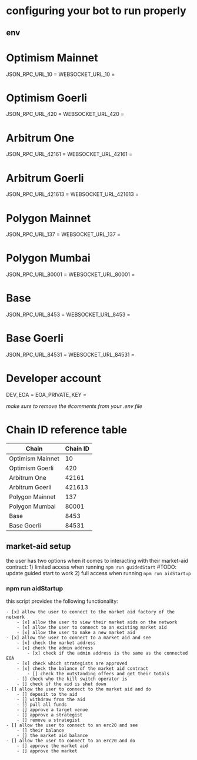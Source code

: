 # configuring your bot to run properly 

## env 

# Optimism Mainnet
JSON_RPC_URL_10 = <insert your optimism mainnet node http endpoint here>
WEBSOCKET_URL_10 = <insert your optimism mainnet node websocket endpoint here>

# Optimism Goerli
JSON_RPC_URL_420 = <insert your optimism goerli node http endpoint here>
WEBSOCKET_URL_420 = <insert your optimism goerli node websocket endpoint here>

# Arbitrum One
JSON_RPC_URL_42161 = <insert your arbitrum one node http endpoint here>
WEBSOCKET_URL_42161 = <insert your arbitrum one node websocket endpoint here>

# Arbitrum Goerli
JSON_RPC_URL_421613 = <insert your arbitrum goerli node http endpoint here>
WEBSOCKET_URL_421613 = <insert your arbitrum goerli node websocket endpoint here>

# Polygon Mainnet
JSON_RPC_URL_137 = <insert your polygon mainnet node http endpoint here>
WEBSOCKET_URL_137 = <insert your polygon mainnet node websocket endpoint here>

# Polygon Mumbai
JSON_RPC_URL_80001 = <insert your polygon mumbai node http endpoint here>
WEBSOCKET_URL_80001 = <insert your polygon mumbai node websocket endpoint here>

# Base
JSON_RPC_URL_8453 = <insert your base node http endpoint here>
WEBSOCKET_URL_8453 = <insert your base node websocket endpoint here>

# Base Goerli
JSON_RPC_URL_84531 = <insert your base goerli node http endpoint here>
WEBSOCKET_URL_84531 = <insert your base goerli node websocket endpoint here>

# Developer account
DEV_EOA = <insert your developer EOA address here>
EOA_PRIVATE_KEY = <insert your developer EOA private key here>

*make sure to remove the #comments from your .env file*

# Chain ID reference table
| Chain            | Chain ID |
| ---------------- | -------- |
| Optimism Mainnet | 10       |
| Optimism Goerli  | 420      |
| Arbitrum One     | 42161    |
| Arbitrum Goerli  | 421613   |
| Polygon Mainnet  | 137      |
| Polygon Mumbai   | 80001    |
| Base             | 8453     |
| Base Goerli      | 84531    |

## market-aid setup

the user has two options when it comes to interacting with their market-aid contract: 1) limited access when running `npm run guidedStart` #TODO: update guided start to work 2) full access when running `npm run aidStartup`

### npm run aidStartup

this script provides the following functionality: 

    - [x] allow the user to connect to the market aid factory of the network 
        - [x] allow the user to view their market aids on the network 
        - [x] allow the user to connect to an existing market aid 
        - [x] allow the user to make a new market aid 
    - [x] allow the user to connect to a market aid and see
        - [x] check the market address 
        - [x] check the admin address
            - [x] check if the admin address is the same as the connected EOA
        - [x] check which strategists are approved 
        - [x] check the balance of the market aid contract 
            - [] check the outstanding offers and get their totals
        - [] check who the kill switch operator is 
        - [] check if the aid is shut down 
    - [] allow the user to connect to the market aid and do
        - [] deposit to the aid 
        - [] withdraw from the aid 
        - [] pull all funds 
        - [] approve a target venue 
        - [] approve a strategist 
        - [] remove a strategist 
    - [] allow the user to connect to an erc20 and see
        - [] their balance 
        - [] the market aid balance 
    - [] allow the user to connect to an erc20 and do
        - [] approve the market aid 
        - [] approve the market 

